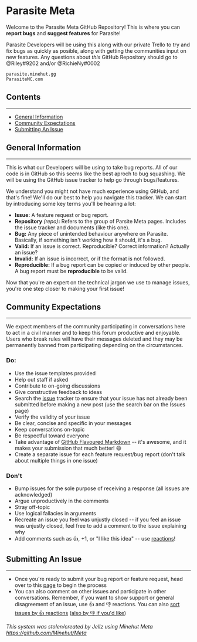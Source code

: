 # Parasite Meta 
Welcome to the Parasite Meta GitHub Repository! This is where you can **report bugs** and **suggest features** for Parasite! 

Parasite Developers will be using this along with our private Trello to try and fix bugs as quickly as posible, along with getting the communities input on new features. Any questions about *this* GitHub Repository should go to @Riley#9202 and/or @RichieNy#0002

`parasite.minehut.gg` <br>
`ParasiteMC.com`

## Contents
<hr>

* [General Information](https://github.com/ParasiteMH/Parasite/blob/master/README.md#general-information)
* [Community Expectations](https://github.com/ParasiteMH/Parasite/blob/master/README.md#community-expectations)
* [Submitting An Issue](https://github.com/ParasiteMH/Parasite/blob/master/README.md#submitting-an-issue)

## General Information
<hr>

This is what our Developers will be using to take bug reports. All of our code is in GitHub so this seems like the best aproch to bug squashing. We will be using the GitHub issue tracker to help go through bugs/features.

We understand you might not have much experience using GitHub, and that's fine! We'll do our best to help you navigate this tracker. We can start by introducing some key terms you'll be hearing a lot:
* **Issue:** A feature request or bug report.
* **Repository** *(repo)***:** Refers to the group of Parsite Meta pages. Includes the issue tracker and documents (like this one).
* **Bug:** Any piece of unintended behaviour anywhere on Parasite. Basically, if something isn't working how it should, it's a bug.
* **Valid:** If an issue is correct. Reproducible? Correct information? Actually an issue?
* **Invalid:** If an issue is incorrect, or if the format is not followed.
* **Reproducible:** If a bug report can be copied or induced by other people. A bug report must be **reproducible** to be valid.

Now that you're an expert on the technical jargon we use to manage issues, you're one step closer to making your first issue!

## Community Expectations
<hr>

We expect members of the community participating in conversations here to act in a civil manner and to keep this forum productive and enjoyable. Users who break rules will have their messages deleted and they may be permanently banned from participating depending on the circumstances.

### Do:
* Use the issue templates provided
* Help out staff if asked
* Contribute to on-going discussions
* Give constructive feedback to ideas
* Search the [issue](https://github.com/ParasiteMH/Parasite/issues) tracker to ensure that your issue has not already been submitted before making a new post (use the search bar on the Issues page)
* Verify the validity of your issue
* Be clear, concise and specific in your messages
* Keep conversations on-topic
* Be respectful toward everyone
* Take advantage of [GitHub Flavoured Markdown](https://github.com/adam-p/markdown-here/wiki/Markdown-Cheatsheet) -- it's awesome, and it makes your submission that much better! 😄
* Create a separate issue for each feature request/bug report (don't talk about multiple things in one issue)

### Don't
* Bump issues for the sole purpose of receiving a response (all issues are acknowledged)
* Argue unproductively in the comments
* Stray off-topic
* Use logical fallacies in arguments
* Recreate an issue you feel was unjustly closed -- if you feel an issue was unjustly closed, feel free to add a comment to the issue explaining why
* Add comments such as 👍, +1, or "I like this idea" -- use [reactions](https://github.blog/2016-03-10-add-reactions-to-pull-requests-issues-and-comments/)!

## Submitting An Issue
<hr>

* Once you're ready to submit your bug report or feature request, head over to this [page]() to begin the process
* You can also comment on other issues and participate in other conversations. Remember, if you want to show support or general disagreement of an issue, use 👍 and 👎 reactions. You can also [sort issues by 👍 reactions]() ([also by 👎 if you'd like]())

*This system was stolen/created by Jellz using Minehut Meta https://github.com/Minehut/Meta*